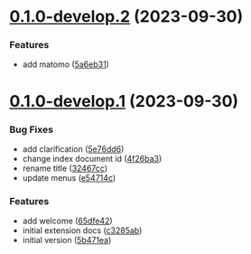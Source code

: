 # [0.1.0-develop.2](https://git.lumeweb.com/LumeWeb/docs.lumeweb.com/compare/v0.1.0-develop.1...v0.1.0-develop.2) (2023-09-30)


### Features

* add matomo ([5a6eb31](https://git.lumeweb.com/LumeWeb/docs.lumeweb.com/commit/5a6eb31444a3b1b9e89c52530dd1d542d721ed74))

# [0.1.0-develop.1](https://git.lumeweb.com/LumeWeb/docs.lumeweb.com/compare/v0.0.1...v0.1.0-develop.1) (2023-09-30)


### Bug Fixes

* add clarification ([5e76dd6](https://git.lumeweb.com/LumeWeb/docs.lumeweb.com/commit/5e76dd6762c16a736ce1a1764b9fdcd6fc9f798d))
* change index document id ([4f26ba3](https://git.lumeweb.com/LumeWeb/docs.lumeweb.com/commit/4f26ba307f85db779f6b011d5de854b9ed6790b2))
* rename title ([32467cc](https://git.lumeweb.com/LumeWeb/docs.lumeweb.com/commit/32467cc9a6951010f01a1d187c0f7077e302cbbb))
* update menus ([e54714c](https://git.lumeweb.com/LumeWeb/docs.lumeweb.com/commit/e54714c504dc23689416181b32d625881f1c31de))


### Features

* add welcome ([65dfe42](https://git.lumeweb.com/LumeWeb/docs.lumeweb.com/commit/65dfe423be2d46460bf66b5379410b9bb2e91ed8))
* initial extension docs ([c3285ab](https://git.lumeweb.com/LumeWeb/docs.lumeweb.com/commit/c3285abca9a42f1af1b1093ad2c9453d2a5f1f0a))
* initial version ([5b471ea](https://git.lumeweb.com/LumeWeb/docs.lumeweb.com/commit/5b471ea9a7659da65b889a5e8ae7791f9f77f7ef))

